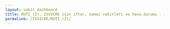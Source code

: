 ```yaml
---
layout: vakit_dashboard
title: RUTI_(Z), ISVICRE için iftar, namaz vakitleri ve hava durumu - ilçe/eyalet seç
permalink: /ISVICRE/RUTI_(Z)/
---
```


<script type="text/javascript">
  var GLOBAL_COUNTRY = 'ISVICRE';
  var GLOBAL_CITY = 'RUTI_(Z)';
  var GLOBAL_STATE = '';
  var lat = 72;
  var lon = 21;
</script>
